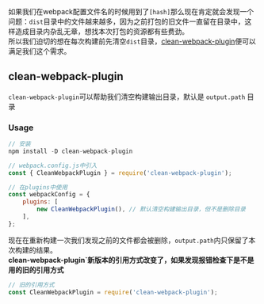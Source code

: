 如果我们在webpack配置文件名的时候用到了`[hash]`那么现在肯定就会发现一个问题：`dist`目录中的文件越来越多，因为之前打包的旧文件一直留在目录中，这样造成目录内杂乱无章，想找本次打包的资源都有些费劲。  
所以我们迫切的想在每次构建前先清空`dist`目录，[clean-webpack-plugin](//github.com/johnagan/clean-webpack-plugin)便可以满足我们这个需求。
## clean-webpack-plugin
`clean-webpack-plugin`可以帮助我们清空构建输出目录，默认是 `output.path` 目录
### Usage
```js 
// 安装
npm install -D clean-webpack-plugin

// webpack.config.js中引入
const { CleanWebpackPlugin } = require('clean-webpack-plugin');

// 在plugins中使用
const webpackConfig = {
    plugins: [
        new CleanWebpackPlugin(), // 默认清空构建输出目录，但不是删除目录
    ],
};
```
现在在重新构建一次我们发现之前的文件都会被删除，`output.path`内只保留了本次构建的结果。  
**clean-webpack-plugin`新版本的引用方式改变了，如果发现报错检查下是不是用的旧的引用方式**
```js
// 旧的引用方式
const CleanWebpackPlugin = require('clean-webpack-plugin');
```
